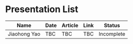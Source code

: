 # Presentation List

| Name      | Date | Article | Link | Status|
| ----------- | ----------- |----------- | ----------- | ----------- |
| Jiaohong Yao | TBC    | TBC|TBC | Incomplete |
